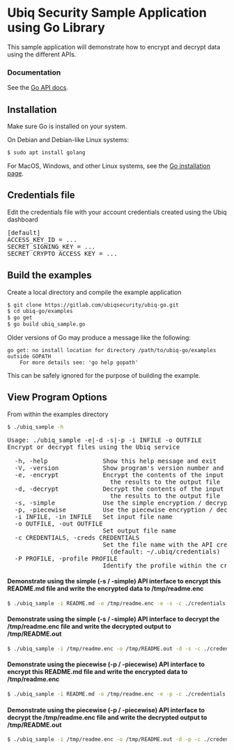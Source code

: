 # Ubiq Security Sample Application using Go Library

This sample application will demonstrate how to encrypt and decrypt data using the different APIs.

### Documentation

See the [Go API docs](https://dev.ubiqsecurity.com/docs/api).

## Installation

Make sure Go is installed on your system.

On Debian and Debian-like Linux systems:
```sh
$ sudo apt install golang
```

For MacOS, Windows, and other Linux systems, see the
[Go installation page](https://golang.org/doc/install).

## Credentials file

Edit the credentials file with your account credentials created using the Ubiq dashboard

<pre>
[default]
ACCESS_KEY_ID = ...  
SECRET_SIGNING_KEY = ...  
SECRET_CRYPTO_ACCESS_KEY = ...  
</pre>

## Build the examples

Create a local directory and compile the example application

```sh
$ git clone https://gitlab.com/ubiqsecurity/ubiq-go.git
$ cd ubiq-go/examples
$ go get
$ go build ubiq_sample.go
```

Older versions of Go may produce a message like the following:
```
go get: no install location for directory /path/to/ubiq-go/examples outside GOPATH
	For more details see: 'go help gopath'
```
This can be safely ignored for the purpose of building the example.

## View Program Options

From within the examples directory

```sh
$ ./ubiq_sample -h
```
<pre>
Usage: ./ubiq_sample -e|-d -s|-p -i INFILE -o OUTFILE
Encrypt or decrypt files using the Ubiq service

  -h, -help               Show this help message and exit
  -V, -version            Show program's version number and exit
  -e, -encrypt            Encrypt the contents of the input file and write
                            the results to the output file
  -d, -decrypt            Decrypt the contents of the input file and write
                            the results to the output file
  -s, -simple             Use the simple encryption / decryption interfaces
  -p, -piecewise          Use the piecewise encryption / decryption interfaces
  -i INFILE, -in INFILE   Set input file name
  -o OUTFILE, -out OUTFILE
                          Set output file name
  -c CREDENTIALS, -creds CREDENTIALS
                          Set the file name with the API credentials
                            (default: ~/.ubiq/credentials)
  -P PROFILE, -profile PROFILE
                          Identify the profile within the credentials file
</pre>

#### Demonstrate using the simple (-s / -simple) API interface to encrypt this README.md file and write the encrypted data to /tmp/readme.enc

```sh
$ ./ubiq_sample -i README.md -o /tmp/readme.enc -e -s -c ./credentials
```

#### Demonstrate using the simple (-s / -simple) API interface to decrypt the /tmp/readme.enc file and write the decrypted output to /tmp/README.out

```sh
$ ./ubiq_sample -i /tmp/readme.enc -o /tmp/README.out -d -s -c ./credentials
```

#### Demonstrate using the piecewise (-p / -piecewise) API interface to encrypt this README.md file and write the encrypted data to /tmp/readme.enc

```sh
$ ./ubiq_sample -i README.md -o /tmp/readme.enc -e -p -c ./credentials
```

#### Demonstrate using the piecewise (-p / -piecewise) API interface to decrypt the /tmp/readme.enc file and write the decrypted output to /tmp/README.out

```sh
$ ./ubiq_sample -i /tmp/readme.enc -o /tmp/README.out -d -p -c ./credentials
```
